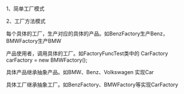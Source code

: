 1、简单工厂模式
    

2、工厂方法模式
    
   每个具体的工厂，生产对应的具体的产品。如BenzFactory生产Benz，BMWFactory生产BMW
   
   产品使用者，调用具体的工厂。如FactoryFuncTest类中的 CarFactory carFactory = new BMWFactory();
   
   具体产品继承抽象产品。如BMW、Benz、Volkswagen 实现Car
   
   具体工厂继承抽象工厂。如BenzFactory、BMWFactory等实现CarFactory
   
  
 